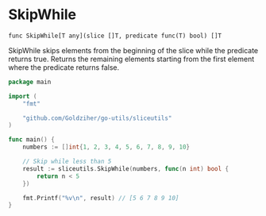 # SkipWhile

`func SkipWhile[T any](slice []T, predicate func(T) bool) []T`

SkipWhile skips elements from the beginning of the slice while the predicate returns true. Returns the remaining elements starting from the first element where the predicate returns false.

```go
package main

import (
	"fmt"

	"github.com/Goldziher/go-utils/sliceutils"
)

func main() {
	numbers := []int{1, 2, 3, 4, 5, 6, 7, 8, 9, 10}

	// Skip while less than 5
	result := sliceutils.SkipWhile(numbers, func(n int) bool {
		return n < 5
	})

	fmt.Printf("%v\n", result) // [5 6 7 8 9 10]
}
```
